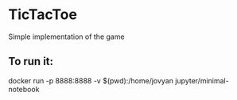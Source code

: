 # TicTacToe
Simple implementation of the game

## To run it:
docker run -p 8888:8888 -v $(pwd):/home/jovyan jupyter/minimal-notebook
